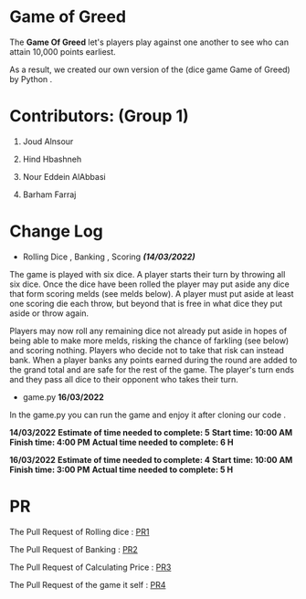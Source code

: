 #  Game of Greed 

The **Game Of Greed** let's players play against one another to see who can attain 10,000 points earliest.

As a result, we created our own version of the (dice game Game of Greed) by Python .


# Contributors: (Group 1)

1. Joud Alnsour 

2. Hind Hbashneh

3. Nour Eddein AlAbbasi

4. Barham Farraj

# Change Log

 * Rolling Dice , Banking , Scoring ***(14/03/2022)***

The game is played with six dice. A player starts their turn by throwing all six dice. Once the dice have been rolled the player may put aside any dice that form scoring melds (see melds below). A player must put aside at least one scoring die each throw, but beyond that is free in what dice they put aside or throw again.

Players may now roll any remaining dice not already put aside in hopes of being able to make more melds, risking the chance of farkling (see below) and scoring nothing. Players who decide not to take that risk can instead bank. When a player banks any points earned during the round are added to the grand total and are safe for the rest of the game. The player's turn ends and they pass all dice to their opponent who takes their turn.

* game.py **16/03/2022**

In the game.py you can run the game and enjoy it after cloning our code .


**14/03/2022** 
**Estimate of time needed to complete: 5** 
**Start time: 10:00 AM** 
**Finish time: 4:00 PM** 
**Actual time needed to complete: 6 H** 

**16/03/2022** 
**Estimate of time needed to complete: 4** 
**Start time: 10:00 AM** 
**Finish time: 3:00 PM** 
**Actual time needed to complete: 5 H** 

# PR
The Pull Request of Rolling dice : [PR1](https://github.com/Game-of-Greed-group1/game-of-greed-I/pull/1)

The Pull Request of Banking : [PR2](https://github.com/Game-of-Greed-group1/game-of-greed-I/pull/2)

The Pull Request of Calculating Price : [PR3](https://github.com/Game-of-Greed-group1/game-of-greed-I/pull/3)

The Pull Request of the game it self : [PR4](https://github.com/Game-of-Greed-group1/game-of-greed-I/pull/5)

